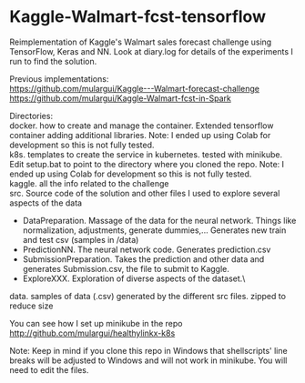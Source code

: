 Kaggle-Walmart-fcst-tensorflow
==============================
Reimplementation of Kaggle's Walmart sales forecast challenge using TensorFlow, Keras and NN.
Look at diary.log for details of the experiments I run to find the solution.

Previous implementations:\
https://github.com/mulargui/Kaggle---Walmart-forecast-challenge \
https://github.com/mulargui/Kaggle-Walmart-fcst-in-Spark

Directories:\
docker. how to create and manage the container. Extended tensorflow container adding additional libraries. Note: I ended up using Colab for development so this is not fully tested.\
k8s. templates to create the service in kubernetes. tested with minikube. Edit setup.bat to point to the directory where you cloned the repo. Note: I ended up using Colab for development so this is not fully tested.\
kaggle. all the info related to the challenge\
src. Source code of the solution and other files I used to explore several aspects of the data 
  * DataPreparation. Massage of the data for the neural network. Things like normalization, adjustments, generate dummies,... Generates new train and test csv (samples in /data)
  * PredictionNN. The neural network code. Generates prediction.csv
  * SubmissionPreparation. Takes the prediction and other data and generates Submission.csv, the file to submit to Kaggle.
  * ExploreXXX. Exploration of diverse aspects of the dataset.\

data. samples of data (.csv) generated by the different src files. zipped to reduce size

You can see how I set up minikube in the repo http://github.com/mulargui/healthylinkx-k8s 

Note: Keep in mind if you clone this repo in Windows that shellscripts' line breaks will be adjusted to Windows and will not work in minikube. You will need to edit the files.
